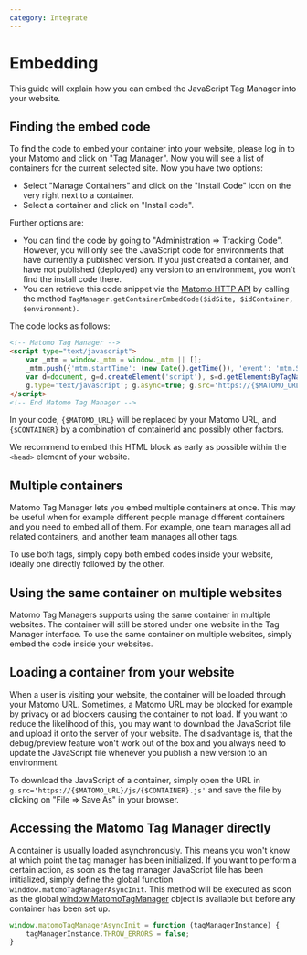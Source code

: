```yaml
---
category: Integrate
---
```

# Embedding

This guide will explain how you can embed the JavaScript Tag Manager into your website.

## Finding the embed code

To find the code to embed your container into your website, please log in to your Matomo and click on "Tag Manager".
Now you will see a list of containers for the current selected site. Now you have two options:

* Select "Manage Containers" and click on the "Install Code" icon on the very right next to a container.
* Select a container and click on "Install code".

Further options are:

* You can find the code by going to "Administration => Tracking Code". However, you will only see the JavaScript code for environments that have currently a published version. If you just created a container, and have not published (deployed) any version to an environment, you won't find the install code there.
* You can retrieve this code snippet via the [Matomo HTTP API](/api-reference/reporting-api#TagManager) by calling the method `TagManager.getContainerEmbedCode($idSite, $idContainer, $environment)`.

The code looks as follows:

```html
<!-- Matomo Tag Manager -->
<script type="text/javascript">
    var _mtm = window._mtm = window._mtm || [];
    _mtm.push({'mtm.startTime': (new Date().getTime()), 'event': 'mtm.Start'});
    var d=document, g=d.createElement('script'), s=d.getElementsByTagName('script')[0];
    g.type='text/javascript'; g.async=true; g.src='https://{$MATOMO_URL}/js/container_{$CONTAINER}.js'; s.parentNode.insertBefore(g,s);
</script>
<!-- End Matomo Tag Manager -->
```

In your code, `{$MATOMO_URL}` will be replaced by your Matomo URL, and `{$CONTAINER}` by a combination of containerId and possibly other factors.

We recommend to embed this HTML block as early as possible within the `<head>` element of your website.

## Multiple containers

Matomo Tag Manager lets you embed multiple containers at once. This may be useful when for example different people manage different containers and you need to embed all of them. For example, one team manages all ad related containers, and another team manages all other tags.

To use both tags, simply copy both embed codes inside your website, ideally one directly followed by the other.

## Using the same container on multiple websites

Matomo Tag Managers supports using the same container in multiple websites. The container will still be stored under one website in the Tag Manager interface. To use the same container on multiple websites, simply embed the code inside your websites.

## Loading a container from your website

When a user is visiting your website, the container will be loaded through your Matomo URL. Sometimes, a Matomo URL may be blocked for example by privacy or ad blockers causing the container to not load. If you want to reduce the likelihood of this, you may want to download the JavaScript file and upload it onto the server of your website. The disadvantage is, that the debug/preview feature won't work out of the box and you always need to update the JavaScript file whenever you publish a new version to an environment.

To download the JavaScript of a container, simply open the URL in `g.src='https://{$MATOMO_URL}/js/{$CONTAINER}.js'` and save the file by clicking on "File => Save As" in your browser.

## Accessing the Matomo Tag Manager directly

A container is usually loaded asynchronously. This means you won't know at which point the tag manager has been initialized. If you want to perform a certain action, as soon as the tag manager JavaScript file has been initialized, simply define the global function `winddow.matomoTagManagerAsyncInit`. This method will be executed as soon as the global [window.MatomoTagManager](/api-reference/tagmanager/javascript-api-reference) object is available but before any container has been set up.

```js
window.matomoTagManagerAsyncInit = function (tagManagerInstance) {
    tagManagerInstance.THROW_ERRORS = false;
}
```
